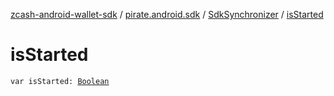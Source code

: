 [zcash-android-wallet-sdk](../../index.md) / [pirate.android.sdk](../index.md) / [SdkSynchronizer](index.md) / [isStarted](./is-started.md)

# isStarted

`var isStarted: `[`Boolean`](https://kotlinlang.org/api/latest/jvm/stdlib/kotlin/-boolean/index.html)